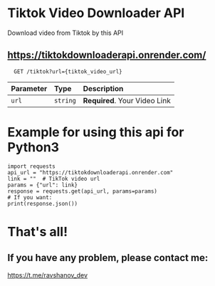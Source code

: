 
# Tiktok Video Downloader API

Download video from Tiktok by this API

## https://tiktokdownloaderapi.onrender.com/


```http
  GET /tiktok?url={tiktok_video_url}
```

| Parameter | Type     | Description                |
| :-------- | :------- | :------------------------- |
| `url` | `string` | **Required**. Your Video Link |

# Example for using this api for Python3
```python3
import requests
api_url = "https://tiktokdownloaderapi.onrender.com"
link = ""  # TikTok video url 
params = {"url": link}
response = requests.get(api_url, params=params)
# If you want:
print(response.json())
```

# That's all!
## If you have any problem, please contact me:
https://t.me/ravshanov_dev
